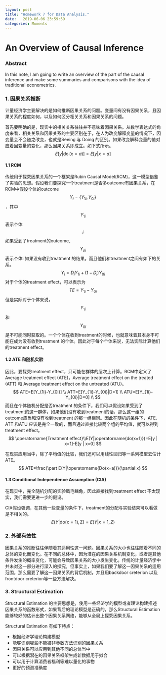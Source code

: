 ```yaml
---
layout: post
title: "Homework 7 for Data Analysis."
date:   2019-06-06 23:59:59
categories: Moments
---
```


# An Overview of Causal Inference

### Abstract 

 In this note, I am going to write an overview of the part of the causal inference and make some summaries and comparisons with the idea of traditional econometrics.



### 1. 因果关系推断

计量经济学主要解决的是如何推断因果关系的问题。变量间有没有因果关系，且因果关系的程度如何，以及如何区分相关关系和因果关系的问题。

首先要明确的是，现实中的相关关系往往并不意味着因果关系。从数学表达式的角度来看，相关关系和因果关系的主要区别在于，在人为改变解释变量的情况下，因变量会不会随之改变，也就是Seeing 与 Doing 的区别。如果改变解释变量的值对应着因变量的变化，那么因果关系即成立。如下式所示。
$$
E[y | \operatorname{do}(x=a)]=E[y | x=a]
$$

#### 1.1 RCM

传统用于探究因果关系的一个框架是Rubin Causal Model(RCM)，这一模型借鉴了实验的思想。假设我们要探究一个treatment是否多outcome有因果关系，在RCM中假设个体的outcome $$Y_i= \{ Y_{1i},Y_{0i} \} $$ ，其中$$Y_{1i}$$ 表示个体 $$i$$ 如果受到了treatment的outcome, $$Y_{oi}$$ 表示个体i 如果没有收到treatment 的结果。而且他们和treatment之间有如下的关系。
$$
Y_{i}=D_iY_{1i}+(1-D_i)Y_{0i}
$$
对于个体的treatment effect，可以表示为
$$
TE = Y_{1i}-Y_{0i}
$$
但是实际对于个体来说，$$Y_{1i}$$ 和 $$Y_{0i}$$ 是不可能同时获取的。一个个体在收到treatment的时候，也就意味着其本身不可能在成为没有收到treatment 的个体。因此对于每个个体来说，无法实际计算他们的treatment effect。



#### 1.2 ATE 和随机实验

因此，要探究treatment effect，只可能在群体的层次上计算。RCM中定义了Average treatment effect (ATE)，Average treatment effect on the treated (ATT) 和 Average treatment effect on the untreated (ATU)。
$$
ATE=E[Y_{1i}-Y_{0i}] \\
ATT=E[Y_{1i}-Y_{0i}|D=1] \\
ATU=E[Y_{1i}-Y_{0i}|D=0] \\
$$
而且在个体随机分配是否treatment 的条件下，我们可以假设如果受到了treatment的这一群体，如果他们没有收到treatment的话，那么这一组的outcome应当和没有收到treatment 的那一组相同。因此在随机的条件下，ATE、ATT 和ATU 应该是完全一致的，而且通过直接比较两个组的平均值，就可以得到treatment effect。
$$
\operatorname{Treatment effect}\\E(Y|\operatorname{do(x=1)})=E[y | x=1]-E[y | x=0]
$$


在现实应用当中，除了平均值的比较，我们还可以用线性回归等一系列模型去估计ATE。
$$
ATE=\frac{\part E(Y|\operatorname{Do(x=a)}}{\partial x}
$$

#### 1.3 Conditional Independence Assumption (CIA)

在现实中，完全随机分配的实验凤毛麟角，因此直接找到treatment effect 不太现实，我们需要更进一步的假设。

CIA假设强调，在其他一些变量的条件下，treatment的分配与实验结果可以看做是不相关的。
$$
E(Y|\operatorname{do(x=1),Z})=E(Y|x=1,Z)
$$


### 2. 外部有效性

因果关系的推断往往伴随着其适用性这一问题。因果关系的大小也往往随着不同的总体的变化而变化。在不同的总体中，因为潜在的因果关系机制变化，或者是其他条件发生的概率变化，可能会导致因果关系的大小发生变化。传统的计量经济学中并未对这一部分进行深入的探究，但事实上，如果我们要了解这一因果关系的适用范围，那么需要了解这一因果关系的背后机制，并且用backdoor creterion 以及frontdoor creterion等一些方法解决。

### 3. Structural Estimation

Structural Estimation 的主要思想是，使用一些经济学的模型或者理论构建描述因果关系的函数形式，如果背后的理论模型是正确的，那么Structural Estimation能够较好的估计出整个因果关系网络，能够从全局上探究因果关系。

Structural Estimation 有如下特点：

- 根据经济学理论构建模型
- 能够识别哪些不能被非参数方法识别的因果关系
- 因果关系可以应用到其他不同的总体当中
- 可以根据潜在的因果关系框架生成新数据用于拟合
- 可以用于计算消费者福利等难以量化的事物
- 更好的预测准确度



